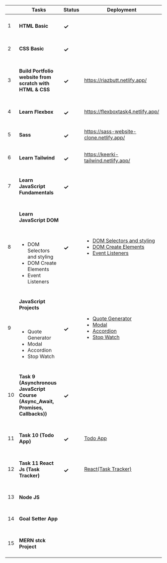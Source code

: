 |         | Tasks    | Status |Deployment|
| ------ | ----------- |------------|-------|
| 1      | <h4>HTML Basic</h4>| <h3>✓</h3>||
| 2      | <h4>CSS Basic</h4>   |<h3>✓</h3>||
| 3      | <h4>Build Portfolio website from scratch with HTML & CSS</h4> |<h3>✓</h3>|https://riazbutt.netlify.app/ |
| 4      | <h4>Learn Flexbox</h4>|<h3>✓</h3>|https://flexboxtask4.netlify.app/|
| 5      | <h4>Sass</h4> |<h3>✓</h3>|https://sass-website-clone.netlify.app/|
| 6      | <h4>Learn Tailwind</h4> |<h3>✓</h3>|https://keerki-tailwind.netlify.app/|
| 7      | <h4>Learn JavaScript Fundamentals</h4> |<h3>✓</h3>|
| 8      | <h4>Learn JavaScript DOM</h4> <br> <ul><li>DOM Selectors and styling</li><li>DOM Create Elements</li><li>Event Listeners</li> </ul> |<h3>✓</h3>| <ul><li>[DOM Selectors and styling](https://domselectorelements.netlify.app/)</li><li>[DOM Create Elements](https://createelementmethods.netlify.app/)</li><li>[Event Listeners](https://eventlistenersdom.netlify.app/)</li> </ul>|
| 9     | <h4>JavaScript Projects</h4> <br> <ul><li>Quote Generator</li><li>Modal</li><li>Accordion</li><li>Stop Watch</li></ul> |<h3>✓</h3>| <ul> <li>[Quote Generator](https://quotegeneratorappjs.netlify.app/)</li><li>[Modal](https://modal-js-project.netlify.app/)</li><li>[Accordion](https://accordionjsproject.netlify.app/)</li><li>[Stop Watch](https://stop-watch-js-project.netlify.app/)</li></ul>|
| 10      | <h4>Task 9 (Asynchronous JavaScript Course (Async_Await, Promises, Callbacks))</h4> |<h3>✓</h3>|
| 11      | <h4>Task 10 (Todo App)</h4>|<h3>✓</h3>| <p>[Todo App](https://todo-app-task-10.netlify.app/)</p>|
| 12      | <h4>Task 11 React Js (Task Tracker)</h4>|<h3>✓</h3>| <p>[React(Task Tracker)](https://todo-react-app-crud.netlify.app/)</p>|
| 13      | <h4>Node JS</h4>   |<h3></h3>||
| 14      | <h4>Goal Setter App</h4>  
| 15      | <h4>MERN stck Project</h4>   |
